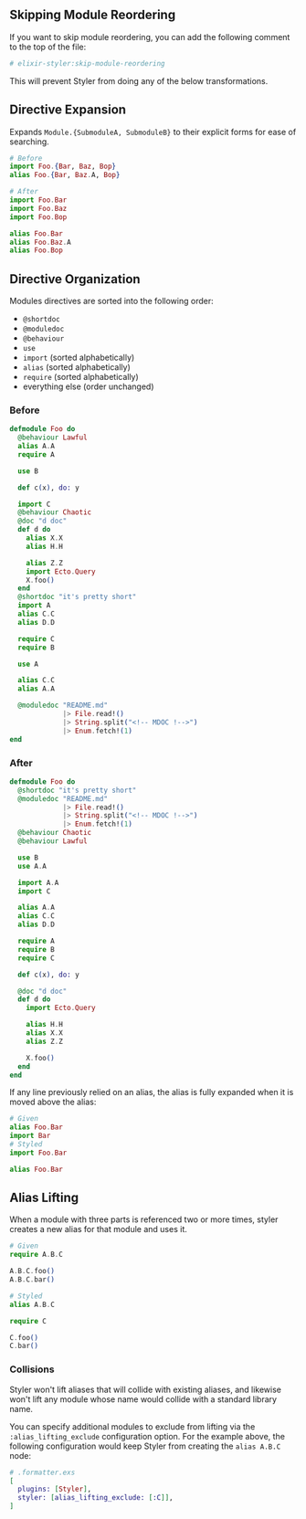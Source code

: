 ## Skipping Module Reordering

If you want to skip module reordering, you can add the following comment to the top of the file:

```elixir
# elixir-styler:skip-module-reordering
```

This will prevent Styler from doing any of the below transformations.

## Directive Expansion

Expands `Module.{SubmoduleA, SubmoduleB}` to their explicit forms for ease of searching.

```elixir
# Before
import Foo.{Bar, Baz, Bop}
alias Foo.{Bar, Baz.A, Bop}

# After
import Foo.Bar
import Foo.Baz
import Foo.Bop

alias Foo.Bar
alias Foo.Baz.A
alias Foo.Bop
```

## Directive Organization

Modules directives are sorted into the following order:

* `@shortdoc`
* `@moduledoc`
* `@behaviour`
* `use`
* `import` (sorted alphabetically)
* `alias` (sorted alphabetically)
* `require` (sorted alphabetically)
* everything else (order unchanged)

### Before

```elixir
defmodule Foo do
  @behaviour Lawful
  alias A.A
  require A

  use B

  def c(x), do: y

  import C
  @behaviour Chaotic
  @doc "d doc"
  def d do
    alias X.X
    alias H.H

    alias Z.Z
    import Ecto.Query
    X.foo()
  end
  @shortdoc "it's pretty short"
  import A
  alias C.C
  alias D.D

  require C
  require B

  use A

  alias C.C
  alias A.A

  @moduledoc "README.md"
             |> File.read!()
             |> String.split("<!-- MDOC !-->")
             |> Enum.fetch!(1)
end
```

### After

```elixir
defmodule Foo do
  @shortdoc "it's pretty short"
  @moduledoc "README.md"
             |> File.read!()
             |> String.split("<!-- MDOC !-->")
             |> Enum.fetch!(1)
  @behaviour Chaotic
  @behaviour Lawful

  use B
  use A.A

  import A.A
  import C

  alias A.A
  alias C.C
  alias D.D

  require A
  require B
  require C

  def c(x), do: y

  @doc "d doc"
  def d do
    import Ecto.Query

    alias H.H
    alias X.X
    alias Z.Z

    X.foo()
  end
end
```

If any line previously relied on an alias, the alias is fully expanded when it is moved above the alias:

```elixir
# Given
alias Foo.Bar
import Bar
# Styled
import Foo.Bar

alias Foo.Bar
```

## Alias Lifting

When a module with three parts is referenced two or more times, styler creates a new alias for that module and uses it.

```elixir
# Given
require A.B.C

A.B.C.foo()
A.B.C.bar()

# Styled
alias A.B.C

require C

C.foo()
C.bar()
```

### Collisions

Styler won't lift aliases that will collide with existing aliases, and likewise won't lift any module whose name would collide with a standard library name.

You can specify additional modules to exclude from lifting via the `:alias_lifting_exclude` configuration option. For the example above, the following configuration would keep Styler from creating the `alias A.B.C` node:

```elixir
# .formatter.exs
[
  plugins: [Styler],
  styler: [alias_lifting_exclude: [:C]],
]
```
